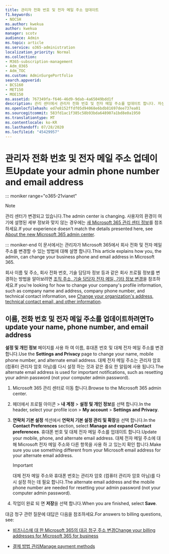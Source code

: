 ```yaml
---
title: 관리자 전화 번호 및 전자 메일 주소 업데이트
f1.keywords:
- NOCSH
ms.author: kwekua
author: kwekua
manager: scotv
audience: Admin
ms.topic: article
ms.service: o365-administration
localization_priority: Normal
ms.collection:
- M365-subscription-management
- Adm_O365
- Adm_TOC
ms.custom: AdminSurgePortfolio
search.appverid:
- BCS160
- MET150
- MOE150
ms.assetid: 767349fa-f646-46d9-9dab-4a65049bdd1f
description: 관리 센터에서 관리자 전화 번호 및 전자 메일 주소를 업데이트 합니다. 자신의 관리자 암호를 다시 설정 하려면이 정보가 필요 합니다.
ms.openlocfilehash: ed7e8152ffdf05d94068e6bdb81697dee737ea01
ms.sourcegitcommit: 583fd1ac1f385c58b93bda648907a1bd8e0a1950
ms.translationtype: MT
ms.contentlocale: ko-KR
ms.lasthandoff: 07/28/2020
ms.locfileid: "45429957"
---
```

# <a name="update-your-admin-phone-number-and-email-address"></a><span data-ttu-id="da2ab-104">관리자 전화 번호 및 전자 메일 주소 업데이트</span><span class="sxs-lookup"><span data-stu-id="da2ab-104">Update your admin phone number and email address</span></span>

::: moniker range="o365-21vianet"

> [!NOTE]
> <span data-ttu-id="da2ab-105">관리 센터가 변경되고 있습니다.</span><span class="sxs-lookup"><span data-stu-id="da2ab-105">The admin center is changing.</span></span> <span data-ttu-id="da2ab-106">사용자의 환경이 여기에 설명된 세부 정보와 맞지 않는 경우에는 [새 Microsoft 365 관리 센터 정보](https://docs.microsoft.com/microsoft-365/admin/microsoft-365-admin-center-preview?view=o365-21vianet)를 참조하세요.</span><span class="sxs-lookup"><span data-stu-id="da2ab-106">If your experience doesn't match the details presented here, see [About the new Microsoft 365 admin center](https://docs.microsoft.com/microsoft-365/admin/microsoft-365-admin-center-preview?view=o365-21vianet).</span></span>

::: moniker-end
<span data-ttu-id="da2ab-107">이 문서에서는 관리자가 Microsoft 365에서 회사 전화 및 전자 메일 주소를 변경할 수 있는 방법에 대해 설명 합니다.</span><span class="sxs-lookup"><span data-stu-id="da2ab-107">This article explains how you, the admin, can change your business phone and email address in Microsoft 365.</span></span>
  
<span data-ttu-id="da2ab-108">회사 이름 및 주소, 회사 전화 번호, 기술 담당자 정보 등과 같은 회사 프로필 정보를 변경하는 방법을 알아보려면 [조직 주소, 기술 담당자 전자 메일, 기타 정보 변경](change-address-contact-and-more.md)을 참조하세요.</span><span class="sxs-lookup"><span data-stu-id="da2ab-108">If you're looking for how to change your company's profile information, such as company name and address, company phone number, and technical contact information, see [Change your organization's address, technical contact email, and other information](change-address-contact-and-more.md).</span></span>
  
## <a name="to-update-your-name-phone-number-and-email-address"></a><span data-ttu-id="da2ab-109">이름, 전화 번호 및 전자 메일 주소를 업데이트하려면</span><span class="sxs-lookup"><span data-stu-id="da2ab-109">To update your name, phone number, and email address</span></span>

<span data-ttu-id="da2ab-110">**설정 및 개인 정보** 페이지를 사용 하 여 이름, 휴대폰 번호 및 대체 전자 메일 주소를 변경 합니다.</span><span class="sxs-lookup"><span data-stu-id="da2ab-110">Use the **Settings and Privacy** page to change your name, mobile phone number, and alternate email address.</span></span> <span data-ttu-id="da2ab-111">대체 전자 메일 주소는 관리자 암호 (컴퓨터 관리자 암호 아님)를 다시 설정 하는 것과 같은 중요 한 알림에 사용 됩니다.</span><span class="sxs-lookup"><span data-stu-id="da2ab-111">The alternate email address is used for important notifications, such as resetting your admin password (not your computer admin password).</span></span> 
  
1. <span data-ttu-id="da2ab-112">Microsoft 365 관리 센터로 이동 합니다.</span><span class="sxs-lookup"><span data-stu-id="da2ab-112">Browse to the Microsoft 365 admin center.</span></span>

2. <span data-ttu-id="da2ab-113">헤더에서 프로필 아이콘 \> **내 계정** \> **설정 및 개인 정보**를 선택 합니다.</span><span class="sxs-lookup"><span data-stu-id="da2ab-113">In the header, select your profile icon \> **My account** \> **Settings and Privacy**.</span></span>

3. <span data-ttu-id="da2ab-114">**연락처 기본 설정** 섹션에서 **연락처 기본 설정 관리 및 확장**을 선택 합니다.</span><span class="sxs-lookup"><span data-stu-id="da2ab-114">In the **Contact Preferences** section, select **Manage and expand Contact preferences**.</span></span> <span data-ttu-id="da2ab-115">휴대폰 번호 및 대체 전자 메일 주소를 업데이트 합니다.</span><span class="sxs-lookup"><span data-stu-id="da2ab-115">Update your mobile, phone, and alternate email address.</span></span> <span data-ttu-id="da2ab-116">대체 전자 메일 주소에 대해 Microsoft 전자 메일 주소와 다른 항목을 사용 하 고 있는지 확인 합니다.</span><span class="sxs-lookup"><span data-stu-id="da2ab-116">Make sure you use something different from your Microsoft email address for your alternate email address.</span></span>

    > [!IMPORTANT]
    > <span data-ttu-id="da2ab-117">대체 전자 메일 주소와 휴대폰 번호는 관리자 암호 (컴퓨터 관리자 암호 아님)를 다시 설정 하는 데 필요 합니다.</span><span class="sxs-lookup"><span data-stu-id="da2ab-117">The alternate email address and the mobile phone number are needed for resetting your admin password (not your computer admin password).</span></span>

4. <span data-ttu-id="da2ab-118">작업이 완료 되 면 **저장**을 선택 합니다.</span><span class="sxs-lookup"><span data-stu-id="da2ab-118">When you are finished, select **Save**.</span></span>
  
<span data-ttu-id="da2ab-119">대금 청구 관련 질문에 대답은 다음을 참조하세요.</span><span class="sxs-lookup"><span data-stu-id="da2ab-119">For answers to billing questions, see:</span></span>
  
- [<span data-ttu-id="da2ab-120">비즈니스에 대 한 Microsoft 365의 대금 청구 주소 변경</span><span class="sxs-lookup"><span data-stu-id="da2ab-120">Change your billing addresses for Microsoft 365 for business</span></span>](../../commerce/billing-and-payments/change-your-billing-addresses.md)

- [<span data-ttu-id="da2ab-121">결제 방법 관리</span><span class="sxs-lookup"><span data-stu-id="da2ab-121">Manage payment methods</span></span>](../../commerce/billing-and-payments/manage-payment-methods.md)

